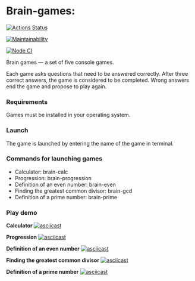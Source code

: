 # Brain-games:
[![Actions Status](https://github.com/igornazim/frontend-project-lvl1/workflows/hexlet-check/badge.svg)](https://github.com/igornazim/frontend-project-lvl1/actions)

[![Maintainability](https://api.codeclimate.com/v1/badges/c157be82097a2b3caa2d/maintainability)](https://codeclimate.com/github/igornazim/frontend-project-lvl1/maintainability)

[![Node CI](https://github.com/igornazim/frontend-project-lvl1/actions/workflows/nodejs.yml/badge.svg)](https://github.com/igornazim/frontend-project-lvl1/actions/workflows/nodejs.yml)

Brain games — a set of five console games.

Each game asks questions that need to be answered correctly. After three correct answers, the game is considered to be completed. Wrong answers end the game and propose to play again.

### Requirements
Games must be installed in your operating system.

### Launch
The game is launched by entering the name of the game in terminal.

### Commands for launching games
- Calculator: brain-calc
- Progression: brain-progression
- Definition of an even number: brain-even
- Finding the greatest common divisor: brain-gcd
- Definition of a prime number: brain-prime

### Play demo
**Calculator**
[![asciicast](https://asciinema.org/a/wCAzG7Ntgh8KfKJUCQjlos2R2.png)](https://asciinema.org/a/wCAzG7Ntgh8KfKJUCQjlos2R2?autoplay=1)

**Progression**
[![asciicast](https://asciinema.org/a/jWeBBqkdwvb1oODxh1ejV5v6J.png)](https://asciinema.org/a/jWeBBqkdwvb1oODxh1ejV5v6J)

**Definition of an even number**
[![asciicast](https://asciinema.org/a/wb5xaUjboNDfkU1c6BiOZLA7G.png)](https://asciinema.org/a/wb5xaUjboNDfkU1c6BiOZLA7G)

**Finding the greatest common divisor**
[![asciicast](https://asciinema.org/a/S2nrYR4XuDPxllapfz9T1DhLK.png)](https://asciinema.org/a/S2nrYR4XuDPxllapfz9T1DhLK)

**Definition of a prime number**
[![asciicast](https://asciinema.org/a/Pg5b9XaRZYMzTTNnDHluTlKTu.png)](https://asciinema.org/a/Pg5b9XaRZYMzTTNnDHluTlKTu)





